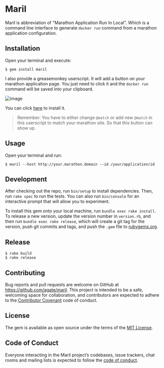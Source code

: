 # Maril

Maril is abbreviation of "Marathon Application Run In Local". Which is a command line interface to generate `docker run` command from a marathon application configuration.

## Installation

Open your terminal and execute:

```
$ gem install maril
```

I also provide a greasemonkey userscript. It will add a button on your marathon application page. You just need to click it and the `docker run` command will be saved into your clipboard.

![image](https://user-images.githubusercontent.com/21731/28947741-3bc76082-7877-11e7-8564-fed827369626.png)

You can click [here](https://raw.githubusercontent.com/agate/maril/master/userscript/maril.user.js) to install it.

> Remember: You have to either change `@match` or add new `@match` in this userscript to match your marathon site. So that this button can show up.

## Usage

Open your terminal and run:

```
$ maril --host http://your.marathon.domain --id /your/application/id
```

## Development

After checking out the repo, run `bin/setup` to install dependencies. Then, run `rake spec` to run the tests. You can also run `bin/console` for an interactive prompt that will allow you to experiment.

To install this gem onto your local machine, run `bundle exec rake install`. To release a new version, update the version number in `version.rb`, and then run `bundle exec rake release`, which will create a git tag for the version, push git commits and tags, and push the `.gem` file to [rubygems.org](https://rubygems.org).

## Release

```
$ rake build
$ rake release
```

## Contributing

Bug reports and pull requests are welcome on GitHub at https://github.com/agate/maril. This project is intended to be a safe, welcoming space for collaboration, and contributors are expected to adhere to the [Contributor Covenant](http://contributor-covenant.org) code of conduct.

## License

The gem is available as open source under the terms of the [MIT License](http://opensource.org/licenses/MIT).

## Code of Conduct

Everyone interacting in the Maril project’s codebases, issue trackers, chat rooms and mailing lists is expected to follow the [code of conduct](https://github.com/agate/maril/blob/master/CODE_OF_CONDUCT.md).
